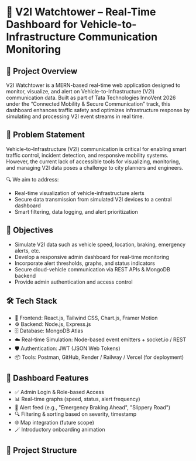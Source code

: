 # 🚨 V2I Watchtower – Real-Time Dashboard for Vehicle-to-Infrastructure Communication Monitoring

## 🧠 Project Overview

V2I Watchtower is a MERN-based real-time web application designed to monitor, visualize, and alert on Vehicle-to-Infrastructure (V2I) communication data. Built as part of Tata Technologies InnoVent 2026 under the “Connected Mobility & Secure Communication” track, this dashboard enhances traffic safety and optimizes infrastructure response by simulating and processing V2I event streams in real time.

## 🚗 Problem Statement

Vehicle-to-Infrastructure (V2I) communication is critical for enabling smart traffic control, incident detection, and responsive mobility systems. However, the current lack of accessible tools for visualizing, monitoring, and managing V2I data poses a challenge to city planners and engineers.

🔍 We aim to address:
- Real-time visualization of vehicle-infrastructure alerts
- Secure data transmission from simulated V2I devices to a central dashboard
- Smart filtering, data logging, and alert prioritization

## 🎯 Objectives

- Simulate V2I data such as vehicle speed, location, braking, emergency alerts, etc.
- Develop a responsive admin dashboard for real-time monitoring
- Incorporate alert thresholds, graphs, and status indicators
- Secure cloud-vehicle communication via REST APIs & MongoDB backend
- Provide admin authentication and access control

## 🛠️ Tech Stack

- 🔷 Frontend: React.js, Tailwind CSS, Chart.js, Framer Motion
- ⚙️ Backend: Node.js, Express.js
- 🗄️ Database: MongoDB Atlas
- ☁️ Real-time Simulation: Node-based event emitters + socket.io / REST
- 🛡️ Authentication: JWT (JSON Web Tokens)
- 📦 Tools: Postman, GitHub, Render / Railway / Vercel (for deployment)

## 📸 Dashboard Features

- ✅ Admin Login & Role-based Access
- 📊 Real-time graphs (speed, status, alert frequency)
- 🚨 Alert feed (e.g., "Emergency Braking Ahead", "Slippery Road")
- 🔍 Filtering & sorting based on severity, timestamp
- 🌐 Map integration (future scope)
- 🪄 Introductory onboarding animation

## 📁 Project Structure

